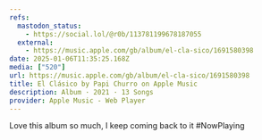```yaml
---
refs:
  mastodon_status:
    - https://social.lol/@r0b/113781199678187055
  external:
    - https://music.apple.com/gb/album/el-cla-sico/1691580398
date: 2025-01-06T11:35:25.168Z
media: ["520"]
url: https://music.apple.com/gb/album/el-cla-sico/1691580398
title: El Clásico by Papi Churro on Apple Music
description: Album · 2021 · 13 Songs
provider: Apple Music - Web Player
---
```


Love this album so much, I keep coming back to it #NowPlaying
